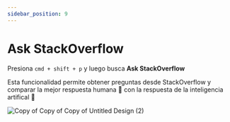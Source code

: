```yaml
---
sidebar_position: 9
---
```


# Ask StackOverflow

Presiona `cmd + shift + p` y luego busca **Ask StackOverflow**

Esta funcionalidad permite obtener preguntas desde StackOverflow y comparar la mejor respuesta humana 🧠 con la respuesta de la inteligencia artifical 🤖

![Copy of Copy of Copy of Untitled Design (2)](https://user-images.githubusercontent.com/6216945/214115661-fb0b2d49-f15c-49d1-beba-e51defdbd8e9.gif)




